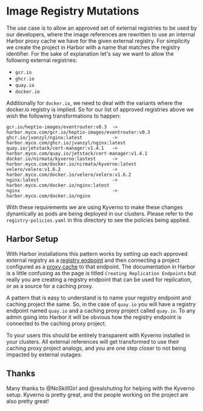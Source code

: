 # Image Registry Mutations

The use case is to allow an approved set of external registries to be used by our developers, where the image references are rewritten to use an internal Harbor proxy cache we have for the given external registry. For simplicity we create the project in Harbor with a name that matches the registry identifier. For the sake of explanation let's say we want to allow the following external registries:

- `gcr.io`
- `ghcr.io`
- `quay.io`
- `docker.io`

Additionally for `docker.io`, we need to deal with the variants where the docker.io registry is implied. So for our list of approved registries above we wish the following transformations to happen:

```
gcr.io/heptio-images/eventrouter:v0.3  -> harbor.myco.com/gcr.io/heptio-images/eventrouter:v0.3
ghcr.io/jvanzyl/nginx:latest           -> harbor.myco.com/ghcr.io/jvanzyl/nginx:latest
quay.io/jetstack/cert-manager:v1.4.1   -> harbor.myco.com/quay.io/jetstack/cert-manager:v1.4.1
docker.io/nirmata/kyverno:lastest      -> harbor.myco.com/docker.io/nirmata/kyverno:latest
velero/velero:v1.6.2                   -> harbor.myco.com/docker.io/velero/velero:v1.6.2
nginx:latest                           -> harbor.myco.com/docker.io/nginx:latest
nginx                                  -> harbor.myco.com/docker.io/nginx
```

With these requirements we are using Kyverno to make these changes dynamically as pods are being deployed in our clusters. Please refer to the `registry-policies.yaml` in this directory to see the policies being applied.

## Harbor Setup

With Harbor installations this pattern works by setting up each approved external registry as a [registry endpoint][1] and then connecting a project configured as a [proxy cache][2] to that endpoint. The documentation in Harbor is a little confusing as the page is titled `Creating Replication Endpoints` but really you are creating a registry endpoint that can be used for replication, or as a source for a caching proxy.

A pattern that is easy to understand is to name your registry endpoint and caching project the same. So, in the case of `quay.io` you will have a registry endpoint named `quay.io` and a caching proxy project called `quay.io`. To any admin going into Harbor it will be obvious how the registry endpoint is connected to the caching proxy project.

To your users this should be entirely transparent with Kyverno installed in your clusters. All external references will get transformed to use their caching proxy project analogs, and you are one step closer to not being impacted by external outages.

## Thanks

Many thanks to @NoSkillGirl and @realshuting for helping with the Kyverno setup. Kyverno is pretty great, and the people working on the project are also pretty great!

[1]: https://goharbor.io/docs/2.3.0/administration/configuring-replication/create-replication-endpoints/
[2]: https://goharbor.io/docs/2.3.0/administration/configure-proxy-cache/
